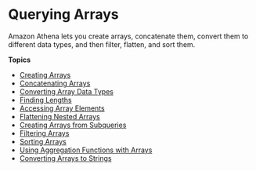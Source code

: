 # Querying Arrays<a name="querying-arrays"></a>

Amazon Athena lets you create arrays, concatenate them, convert them to different data types, and then filter, flatten, and sort them\.

**Topics**
+ [Creating Arrays](creating-arrays.md)
+ [Concatenating Arrays](concatenating-arrays.md)
+ [Converting Array Data Types](converting-array-data-types.md)
+ [Finding Lengths](finding-lengths.md)
+ [Accessing Array Elements](accessing-array-elements.md)
+ [Flattening Nested Arrays](flattening-arrays.md)
+ [Creating Arrays from Subqueries](creating-arrays-from-subqueries.md)
+ [Filtering Arrays](filtering-arrays.md)
+ [Sorting Arrays](sorting-arrays.md)
+ [Using Aggregation Functions with Arrays](arrays-and-aggregation.md)
+ [Converting Arrays to Strings](converting-arrays-to-strings.md)